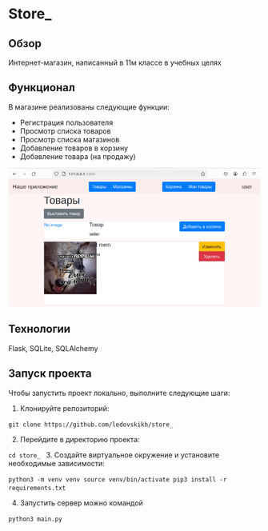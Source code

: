 # Store_

## Обзор

Интернет-магазин, написанный в 11м классе в учебных целях

## Функционал

В магазине реализованы следующие функции:

- Регистрация пользователя
- Просмотр списка товаров
- Просмотр списка магазинов
- Добавление товаров в корзину
- Добавление товара (на продажу)

![Image alt](https://github.com/ledovskikh/store_/raw/main/demo.png)

## Технологии

Flask, SQLite, SQLAlchemy

## Запуск проекта

Чтобы запустить проект локально, выполните следующие шаги:

1. Клонируйте репозиторий:

`git clone https://github.com/ledovskikh/store_
`

2. Перейдите в директорию проекта:

`cd store_
`
3. Создайте виртуальное окружение и установите необходимые зависимости:

`python3 -m venv venv
source venv/bin/activate
pip3 install -r requirements.txt`

4. Запустить сервер можно командой

`python3 main.py`